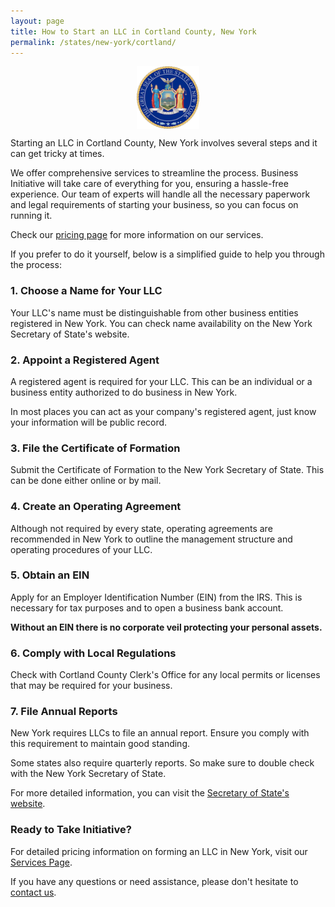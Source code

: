 ```yaml
---
layout: page
title: How to Start an LLC in Cortland County, New York
permalink: /states/new-york/cortland/
---
```


<a href="{{ site.data.resources.state_sos_websites.new-york }}" target="_blank">
    <img src="/images/state-seals/new-york-seal.png" alt="New York State Seal" style="display: block; margin: 10px auto; width: 100px;">
</a>

<p>Starting an LLC in Cortland County, New York involves several steps and it can get tricky at times.</p>

<p>We offer comprehensive services to streamline the process. Business Initiative will take care of everything for you, ensuring a hassle-free experience. Our team of experts will handle all the necessary paperwork and legal requirements of starting your business, so you can focus on running it.</p>

<p>Check our <a href="/services/">pricing page</a> for more information on our services.</p>

<p>If you prefer to do it yourself, below is a simplified guide to help you through the process:</p>

<h3>1. Choose a Name for Your LLC</h3>
<p>Your LLC's name must be distinguishable from other business entities registered in New York. You can check name availability on the New York Secretary of State's website.</p>

<h3>2. Appoint a Registered Agent</h3>
<p>A registered agent is required for your LLC. This can be an individual or a business entity authorized to do business in New York.</p>

<p>In most places you can act as your company's registered agent, just know your information will be public record.<p>

<h3>3. File the Certificate of Formation</h3>
<p>Submit the Certificate of Formation to the New York Secretary of State. This can be done either online or by mail.</p>

<h3>4. Create an Operating Agreement</h3>
<p>Although not required by every state, operating agreements are recommended in New York to outline the management structure and operating procedures of your LLC.</p>

<h3>5. Obtain an EIN</h3>
<p>Apply for an Employer Identification Number (EIN) from the IRS. This is necessary for tax purposes and to open a business bank account.</p>

<p><b>Without an EIN there is no corporate veil protecting your personal assets.</b></p>

<h3>6. Comply with Local Regulations</h3>
<p>Check with Cortland County Clerk's Office for any local permits or licenses that may be required for your business.</p>

<h3>7. File Annual Reports</h3>
<p>New York requires LLCs to file an annual report. Ensure you comply with this requirement to maintain good standing.</p>

Some states also require quarterly reports. So make sure to double check with the New York Secretary of State.

<p>For more detailed information, you can visit the <a href="{{ site.data.resources.state_sos_websites.new-york }}" target="_blank">Secretary of State's website</a>.</p>

<h3>Ready to Take Initiative?</h3>
<p>For detailed pricing information on forming an LLC in New York, visit our <a href="/services/">Services Page</a>.</p>
<p>If you have any questions or need assistance, please don't hesitate to <a href="https://www.businessinitiative.org/contact/" target="_blank">contact us</a>.</p>
